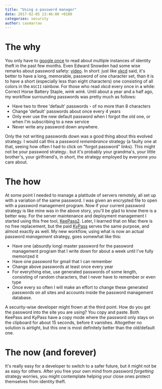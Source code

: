 ```yaml
---
title: "Using a password manager"
date: 2017-02-05 13:46:00 +0100
categories: security
author: casmarrav
---
```


# The why
You only have to [google once](https://www.google.nl/search?q=stolen+password+OR+identity+news) to read about multiple instances of identity theft in the past few months. Even Edward Snowden had some wise remarks about password safety: [video](https://www.youtube.com/watch?v=yzGzB-yYKcc). In short: just like [xkcd](https://xkcd.com/936/) said, it's better to have a long, memorable, password of one character set, than it is to have a short (especially less than eight characters) one consisting of all colors in the `ASCII` rainbow. For those who read xkcd every once in a while: Correct Horse Battery Staple, *wink wink*.
Until about a year and a half ago, my workflow surrounding passwords was pretty much as follows:
- Have two to three 'default' passwords - of no more than 8 characters
- Change 'default' passwords about once every 4 years
- Only ever use the new default password when I forgot the old one, or when I'm subscribing to a new service
- Never write any password down anywhere.

Only the not writing passwords down was a good thing about this evolved strategy. I would call this a password *remembrance* strategy (a faulty one at that, seeing how often I had to click on "forgot password" links). This might not be your password strategy.. but it's probably your grandma's, your little brother's, your girlfriend's, in short, the strategy employed by everyone you care about.

# The how

At some point I needed to manage a platitude of servers remotely, all set up with a variation of the same password. I was given an encrypted file to open with a password management program. Now if your current password strategy is like mine was in the above story, you'll be glad to know there is a better way. For the server maintenance and deployment management I started using this free tool, [KeePass2](http://keepass.info/download.html). Later, I learned that on Mac there is no free replacement, but the paid [KyPass](http://www.kyuran.be/software/kypass4mac/) serves the same purpose, and almost exactly as well. My new workflow, using what is now an actual password *management* strategy, goes somewhat like this:

- Have one (absurdly long) master password for the password management program that I write down for about a week until I've fully memorized it
- Have one password for gmail that I can remember
- Change above passwords at least once every year
- For everything else, use generated passwords of some length, consisting of random characters, that I never have to remember or even type
- Once every so often I will make an effort to change these generated passwords on all sites and accounts inside the password management database.

A security-wise developer might frown at the third point. How do you get the password into the site you are using? You copy and paste. Both KeePass and KyPass have a copy mode where the password only stays on the clipboard for about 15 seconds, before it vanishes. Altogether no solution is airtight, but this one is most definitely better than the old/default one.

# The now (and forever)

It's really easy for a developer to switch to a safer future, but it might not be as easy for others. After you free your own mind from password *forgetting* strategy worries, you might contemplate helping your close ones protect themselves from identity theft.
